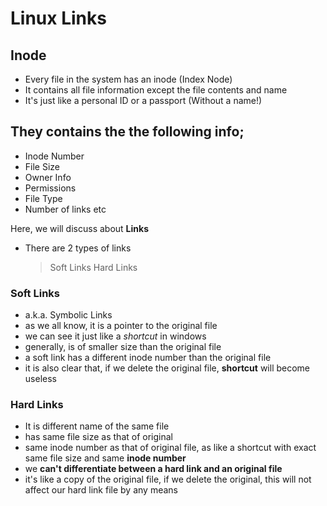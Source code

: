 # Linux Links

## Inode

* Every file in the system has an inode (Index Node)
* It contains all file information except the file contents and name
* It's just like a personal ID or a passport (Without a name!)

## They contains the the following info;

* Inode Number
* File Size
* Owner Info
* Permissions
* File Type
* Number of links etc

Here, we will discuss about **Links**

* There are 2 types of links
	> Soft Links
	> Hard Links

### Soft Links

* a.k.a. Symbolic Links
* as we all know, it is a pointer to the original file
* we can see it just like a *shortcut* in windows
* generally, is of smaller size than the original file
* a soft link has a different inode number than the original file
* it is also clear that, if we delete the original file, **shortcut** will become useless

### Hard Links

* It is different name of the same file
* has same file size as that of original
* same inode number as that of original file, as like a shortcut with exact same file size and same **inode number**
* we **can't differentiate between a hard link and an original file**
* it's like a copy of the original file, if we delete the original, this will not affect our hard link file by any means
